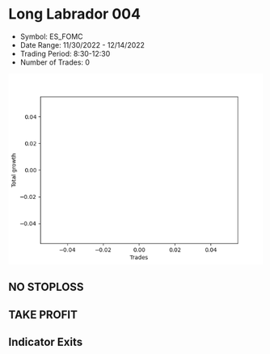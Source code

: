 # Long Labrador 004 
- Symbol: ES_FOMC
- Date Range: 11/30/2022 - 12/14/2022
- Trading Period: 8:30-12:30
- Number of Trades: 0

![Plot](LongLabrador004ES_FOMC.png)
## NO STOPLOSS














## TAKE PROFIT











## Indicator Exits

